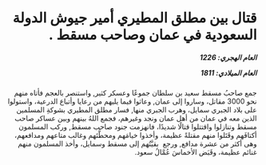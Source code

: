<h1 dir="rtl">قتال بين مطلق المطيري أمير جيوش الدولة السعودية في عمان وصاحب مسقط .</h1>

<h5 dir="rtl">العام الهجري:  1226

العام الميلادي: 1811

</h5>

<p dir="rtl">جمع صاحبُ مسقط سعيد بن سلطان جموعًا وعسكر كثير, واستنصر بالعجم فأتاه منهم نحو 3000 مقاتل، وساروا إلى عمان, وعاثوا فيما يليهم من رعايا وأتباع الدرعية، واستولوا على بلاد الجبري سمايل، وهرب الجبري منها, فسار مطلق المطيري بشوكةِ المسلمين الذين معه في عمان من أهل عمان ونجد وغيرهم، فجمع اللهُ بينهم وبين عساكر صاحب مسقط وتنازلوا واقتتلوا قتالًا شديدًا، فانهزمت جنود صاحب مسقط,
وركب المسلمون أكتافَهم وقَتَلوا منهم مقتلةً عظيمة، وأخذوا خيامَهم ومحطَّتَهم وغالب متاعهم ومدافعهم، وهى أكثر من عشرة مدافع, ورجع  بقيَّتُهم إلى مسقط وسمايل، وأخذ المسلمون منهم غنائم عظيمة، وقَبَض الأخماسَ عُمَّالُ سعود.</p></br>
